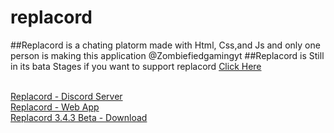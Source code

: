# replacord

##Replacord is a chating platorm made with Html, Css,and Js and only one person is making this application @Zombiefiedgamingyt
##Replacord is Still in its bata Stages if you want to support replacord <a href='https://www.patreon.com/ZGsoftware?fan_landing=true'>Click Here</a>


<br>
<a href='https://replacord.glitch.me'>Replacord - Discord Server</a>
<br>
<a href='https://replacord.glitch.me'>Replacord - Web App</a>
<br>
<a href='https://github.com/ZGsoftware/replacord/releases'>Replacord 3.4.3 Beta - Download</a>
